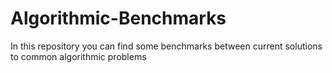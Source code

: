# Algorithmic-Benchmarks
In this repository you can find some benchmarks between current solutions to common algorithmic problems
